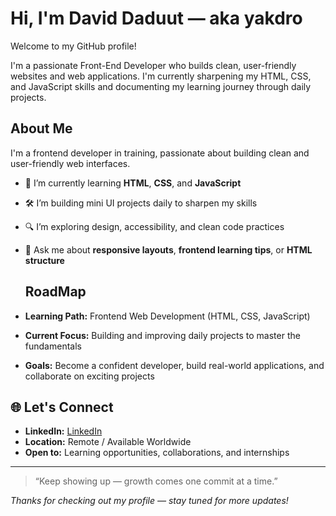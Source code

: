# Hi, I'm David Daduut — aka yakdro

Welcome to my GitHub profile!

I'm a passionate Front-End Developer who builds clean, user-friendly websites and web applications. I'm currently sharpening my HTML, CSS, and JavaScript skills and documenting my learning journey through daily projects.

## About Me
I'm a frontend developer in training, passionate about building clean and user-friendly web interfaces.

- 🌱 I’m currently learning **HTML**, **CSS**, and **JavaScript**
- 🛠️ I’m building mini UI projects daily to sharpen my skills
- 🔍 I’m exploring design, accessibility, and clean code practices
- 💬 Ask me about **responsive layouts**, **frontend learning tips**, or **HTML structure**

  ## RoadMap
- **Learning Path:** Frontend Web Development (HTML, CSS, JavaScript)
- **Current Focus:** Building and improving daily projects to master the fundamentals
- **Goals:** Become a confident developer, build real-world applications, and collaborate on exciting projects

## 🌐 Let's Connect

- **LinkedIn:** [LinkedIn](https://www.linkedin.com/in/david-daduut-0a2890252/)
- **Location:** Remote / Available Worldwide
- **Open to:** Learning opportunities, collaborations, and internships

---
> “Keep showing up — growth comes one commit at a time.”
>
> 
_Thanks for checking out my profile — stay tuned for more updates!_

